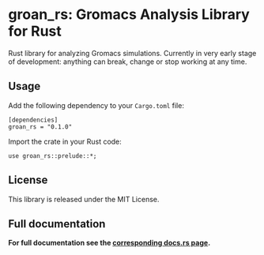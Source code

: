 # groan_rs: Gromacs Analysis Library for Rust

Rust library for analyzing Gromacs simulations. Currently in very early stage of development: anything can break, change or stop working at any time.

## Usage
Add the following dependency to your `Cargo.toml` file:

```
[dependencies]
groan_rs = "0.1.0"
```

Import the crate in your Rust code:
```
use groan_rs::prelude::*;
```

## License
This library is released under the MIT License.


## Full documentation
**For full documentation see the [corresponding docs.rs page](https://docs.rs/groan_rs/latest/groan_rs/).**